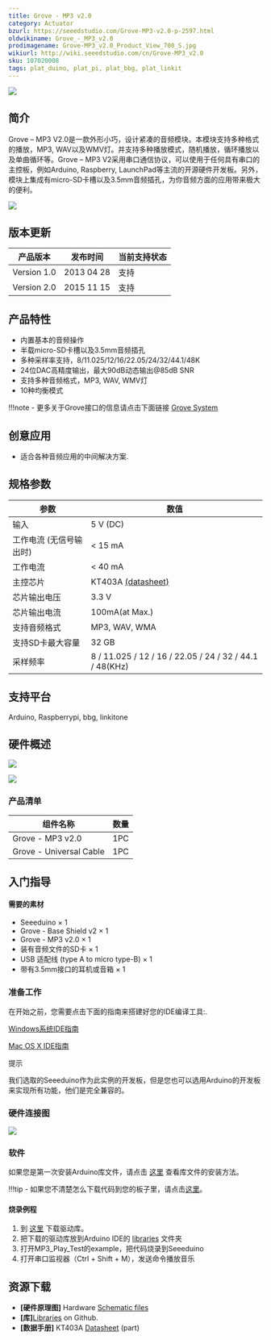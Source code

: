 ```yaml
---
title: Grove - MP3 v2.0
category: Actuator
bzurl: https://seeedstudio.com/Grove-MP3-v2.0-p-2597.html
oldwikiname: Grove_-_MP3_v2.0
prodimagename: Grove-MP3_v2.0_Product_View_700_S.jpg
wikiurl: http://wiki.seeedstudio.com/cn/Grove-MP3_v2.0
sku: 107020008
tags: plat_duino, plat_pi, plat_bbg, plat_linkit
---
```


![](https://raw.githubusercontent.com/SeeedDocument/Grove-MP3_v2.0/master/img/Grove-MP3_v2.0_Product_View_700_S.jpg)

## 简介

Grove – MP3 V2.0是一款外形小巧，设计紧凑的音频模块。本模块支持多种格式的播放，MP3, WAV以及WMV灯。并支持多种播放模式，随机播放，循环播放以及单曲循环等。Grove – MP3 V2采用串口通信协议，可以使用于任何具有串口的主控板，例如Arduino, Raspberry, LaunchPad等主流的开源硬件开发板。另外，模块上集成有micro-SD卡槽以及3.5mm音频插孔，为你音频方面的应用带来极大的便利。

[![](https://github.com/SeeedDocument/wiki_chinese/raw/master/docs/images/click_to_buy.PNG)](https://item.taobao.com/item.htm?spm=a1z10.3-c.w4002-11172317909.9.5e478797rUlXRn&id=528296284801)

版本更新
---------------
| 产品版本  | 发布时间   | 当前支持状态 |
|-------------------|----------------|----------------|
| Version 1.0       | 2013 04 28  | 支持      |
| Version 2.0       | 2015 11 15    | 支持      |

产品特性
--------

* 内置基本的音频操作
* 半载micro-SD卡槽以及3.5mm音频插孔
* 多种采样率支持，8/11.025/12/16/22.05/24/32/44.1/48K
* 24位DAC高精度输出，最大90dB动态输出@85dB SNR
* 支持多种音频格式，MP3, WAV, WMV灯
* 10种均衡模式

!!!note
    - 更多关于Grove接口的信息请点击下面链接 [Grove System](http://wiki.seeed.cc/Grove_System/)

创意应用
-----------------

-   适合各种音频应用的中间解决方案.

规格参数
-------------

| 参数                                  | 数值                                                                                                             |
|--------------------------------------------|-------------------------------------------------------------------------------------------------------------------|
| 输入                                      | 5 V (DC)                                                                                                          |
| 工作电流 (无信号输出时) | < 15 mA                                                                                                   |
| 工作电流                          | < 40 mA                                                                                                   |
| 主控芯片                                      | KT403A [(datasheet)](https://raw.githubusercontent.com/SeeedDocument/Grove-MP3_v2.0/master/res/Grove-MP3_v2.0_KT403A_datasheet_V1.3_EN-Recompiled_by_Seeed-.pdf) |
| 芯片输出电压                    | 3.3 V                                                                                                             |
| 芯片输出电流                        | 100mA(at Max.)                                                                                                    |
| 支持音频格式                     | MP3, WAV, WMA                                                                                                     |
| 支持SD卡最大容量      | 32 GB                                                                                                             |
| 采样频率                              | 8 / 11.025 / 12 / 16 / 22.05 / 24 / 32 / 44.1 / 48(KHz)                                                           |


支持平台
-------------------
Arduino, Raspberrypi, bbg, linkitone

硬件概述
-----------------

![](https://raw.githubusercontent.com/SeeedDocument/Grove-MP3_v2.0/master/img/Grove-MP3_v2.0_Component_view-front-1200_S.jpg)

![](https://raw.githubusercontent.com/SeeedDocument/Grove-MP3_v2.0/master/img/Grove-MP3_v2.0_Component_View-Back-1200_S.jpg)

### **产品清单**

| 组件名称              | 数量 |
|-------------------------|----------|
| Grove - MP3 v2.0        | 1PC      |
| Grove - Universal Cable | 1PC      |

入门指导
-----------

#### 需要的素材

-   Seeeduino × 1
-   Grove - Base Shield v2 × 1
-   Grove - MP3 v2.0 × 1
-   装有音频文件的SD卡 × 1
-   USB 适配线 (type A to micro type-B) × 1
-   带有3.5mm接口的耳机或音箱 × 1

### 准备工作

在开始之前，您需要点击下面的指南来搭建好您的IDE编译工具:.

[Windows系统IDE指南](/Seeeduino_v4.2#Getting_Started_on_Windows)

[Mac OS X IDE指南](/Seeeduino_v4.2#Getting_Started_on_Mac_OS_X)


<div class="admonition note">
<p class="admonition-title">提示</p>
我们选取的Seeeduino作为此实例的开发板，但是您也可以选用Arduino的开发板来实现所有功能，他们是完全兼容的。
</div>


### 硬件连接图

![](https://raw.githubusercontent.com/SeeedDocument/Grove-MP3_v2.0/master/img/Grove-MP3_v2.0_Demo_connection_1200_S.jpg)

### 软件
如果您是第一次安装Arduino库文件，请点击 [这里](http://wiki.seeedstudio.com/cn/How_to_install_Arduino_Library/) 查看库文件的安装方法。


!!!tip
    - 如果您不清楚怎么下载代码到您的板子里，请点击[这里](http://wiki.seeedstudio.com/cn/Upload_Code/)。


#### 烧录例程


1. 到 [这里](https://github.com/Seeed-Studio/Grove_Serial_MP3_Player_V2.0) 下载驱动库。
2. 把下载的驱动库放到Arduino IDE的 [libraries](http://www.seeedstudio.com/wiki/Guide_to_use_demos_downloaded_from_Seeed%27s_Github) 文件夹
3. 打开MP3_Play_Test的example，把代码烧录到Seeeduino
4. 打开串口监视器（Ctrl + Shift + M），发送命令播放音乐


资源下载
---------

- **[硬件原理图]** Hardware [Schematic files](https://raw.githubusercontent.com/SeeedDocument/Grove-MP3_v2.0/master/res/Grove-MP3_v2.0_Schematic_files.zip)
-   **[库]**[Libraries](https://github.com/Seeed-Studio/Grove_Serial_MP3_Player_V2.0) on Github.
-  **[数据手册]** KT403A [Datasheet](https://raw.githubusercontent.com/SeeedDocument/Grove-MP3_v2.0/master/res/Grove-MP3_v2.0_KT403A_datasheet_V1.3_EN-Recompiled_by_Seeed-.pdf) (part)

<!-- This Markdown file was created from http://www.seeedstudio.com/wiki/Grove_-_MP3_v2.0 -->
